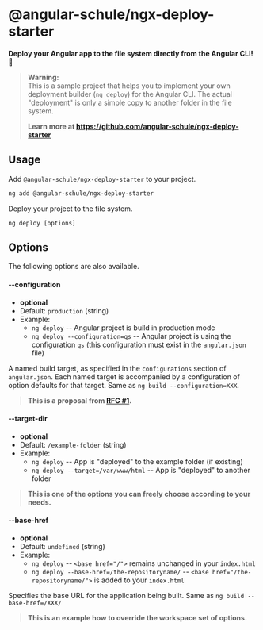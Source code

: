 # @angular-schule/ngx-deploy-starter

**Deploy your Angular app to the file system directly from the Angular CLI! 🚀**

> **Warning:**  
> This is a sample project that helps you to implement your own deployment builder (`ng deploy`) for the Angular CLI.
> The actual "deployment" is only a simple copy to another folder in the file system.
>
>**Learn more at
> https://github.com/angular-schule/ngx-deploy-starter**

## Usage

Add `@angular-schule/ngx-deploy-starter` to your project.

```bash
ng add @angular-schule/ngx-deploy-starter
```

Deploy your project to the file system.

```
ng deploy [options]
```


## Options

The following options are also available.


#### --configuration
 * __optional__
 * Default: `production` (string)
 * Example:
    * `ng deploy` -- Angular project is build in production mode
    * `ng deploy --configuration=qs` -- Angular project is using the configuration `qs` (this configuration must exist in the `angular.json` file)

A named build target, as specified in the `configurations` section of `angular.json`.
Each named target is accompanied by a configuration of option defaults for that target.
Same as `ng build --configuration=XXX`.

> **This is a proposal from [RFC #1](https://github.com/angular-schule/ngx-deploy-starter/issues/1).**

#### --target-dir
 * __optional__
 * Default: `/example-folder` (string)
 * Example:
    * `ng deploy` -- App is "deployed" to the example folder (if existing)
    * `ng deploy --target=/var/www/html` -- App is "deployed" to another folder

> **This is one of the options you can freely choose according to your needs.**

#### --base-href <a name="base-href"></a>
 * __optional__
 * Default: `undefined` (string)
 * Example:
    * `ng deploy` -- `<base href="/">` remains unchanged in your `index.html`
    * `ng deploy --base-href=/the-repositoryname/` -- `<base href="/the-repositoryname/">` is added to your `index.html`

Specifies the base URL for the application being built.
Same as `ng build --base-href=/XXX/`

> **This is an example how to override the workspace set of options.**

